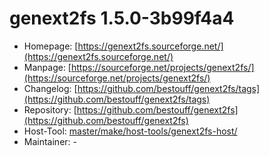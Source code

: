# genext2fs 1.5.0-3b99f4a4
 - Homepage: [https://genext2fs.sourceforge.net/](https://genext2fs.sourceforge.net/)
 - Manpage: [https://sourceforge.net/projects/genext2fs/](https://sourceforge.net/projects/genext2fs/)
 - Changelog: [https://github.com/bestouff/genext2fs/tags](https://github.com/bestouff/genext2fs/tags)
 - Repository: [https://github.com/bestouff/genext2fs](https://github.com/bestouff/genext2fs)
 - Host-Tool: [master/make/host-tools/genext2fs-host/](https://github.com/Freetz-NG/freetz-ng/tree/master/make/host-tools/genext2fs-host/)
 - Maintainer: -

